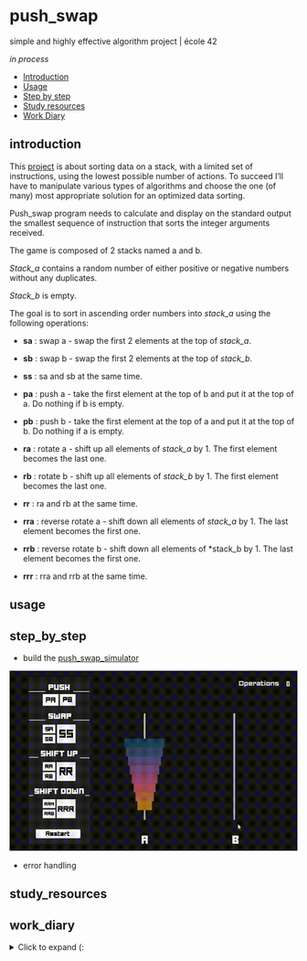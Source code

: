 # push_swap
 simple and highly effective algorithm project | école 42

*in process*

* [Introduction](#introduction)
* [Usage](#usage)
* [Step by step](#step_by_step)
* [Study resources](#study_resources)
* [Work Diary](#work_diary)

## introduction

This [project](./study_resources/en.subject.pdf) is about sorting data on a stack, with a limited set of instructions, using the lowest possible number of actions. To succeed I’ll have to manipulate various types of algorithms and choose the one (of many) most appropriate solution for an optimized data sorting.

Push_swap program needs to calculate and display on the standard output the smallest sequence of instruction that sorts the integer arguments received.

The game is composed of 2 stacks named a and b.

*Stack_a* contains a random number of either positive or negative numbers without any duplicates.

*Stack_b* is empty.

The goal is to sort in ascending order numbers into *stack_a* using the following operations:

* **sa** : swap a - swap the first 2 elements at the top of *stack_a*. 

* **sb** : swap b - swap the first 2 elements at the top of *stack_b*. 

* **ss** : sa and sb at the same time.

* **pa** : push a - take the first element at the top of b and put it at the top of a. Do nothing if b is empty.

* **pb** : push b - take the first element at the top of a and put it at the top of b. Do nothing if a is empty.

* **ra** : rotate a - shift up all elements of *stack_a* by 1. The first element becomes the last one.

* **rb** : rotate b - shift up all elements of *stack_b* by 1. The first element becomes the last one.

* **rr** : ra and rb at the same time.

* **rra** : reverse rotate a - shift down all elements of *stack_a* by 1. The last element becomes the first one.

* **rrb** : reverse rotate b - shift down all elements of *stack_b by 1. The last element becomes the first one.

* **rrr** : rra and rrb at the same time.

## usage

## step_by_step

* build the [push_swap_simulator](https://phemsi-a.itch.io/push-swap)

![](./study_resources/simulator.gif)

* error handling

## study_resources

## work_diary

<details>
  <summary>Click to expand (:</summary>

* 22/05: After reading the pdf, I felt that will be god to have a way of visualizing the set of possible instructions I have, so I start to make a simulator prototype in Unity

* 23/05: finished simulator prototype

* 24/05: I made a simple makefile to start, coded handling erros functions(non-integers inputs, integer overflow and numbers duplicates) and initialized stack_a with linked lists.

* 25/05: 